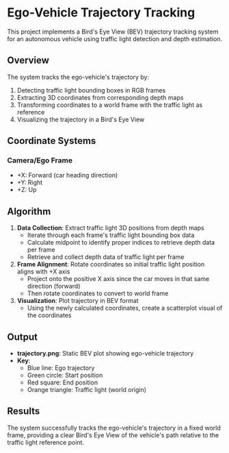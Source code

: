 # Ego-Vehicle Trajectory Tracking

This project implements a Bird's Eye View (BEV) trajectory tracking system for an autonomous vehicle using traffic light detection and depth estimation.

## Overview

The system tracks the ego-vehicle's trajectory by:
1. Detecting traffic light bounding boxes in RGB frames
2. Extracting 3D coordinates from corresponding depth maps
3. Transforming coordinates to a world frame with the traffic light as reference
4. Visualizing the trajectory in a Bird's Eye View

## Coordinate Systems

### Camera/Ego Frame
- +X: Forward (car heading direction)
- +Y: Right
- +Z: Up

## Algorithm

1. **Data Collection**: Extract traffic light 3D positions from depth maps
   - Iterate through each frame's traffic light bounding box data
   - Calculate midpoint to identify proper indices to retrieve depth data per frame
   - Retrieve and collect depth data of traffic light per frame
2. **Frame Alignment**: Rotate coordinates so initial traffic light position aligns with +X axis
   - Project onto the positive X axis since the car moves in that same direction (forward)
   - Then rotate coordinates to convert to world frame
3. **Visualization**: Plot trajectory in BEV format
   - Using the newly calculated coordinates, create a scatterplot visual of the coordinates

## Output

- **trajectory.png**: Static BEV plot showing ego-vehicle trajectory
- **Key**:
  - Blue line: Ego trajectory
  - Green circle: Start position
  - Red square: End position
  - Orange triangle: Traffic light (world origin)

## Results
The system successfully tracks the ego-vehicle's trajectory in a fixed world frame, providing a clear Bird's Eye View of the vehicle's path relative to the traffic light reference point.

